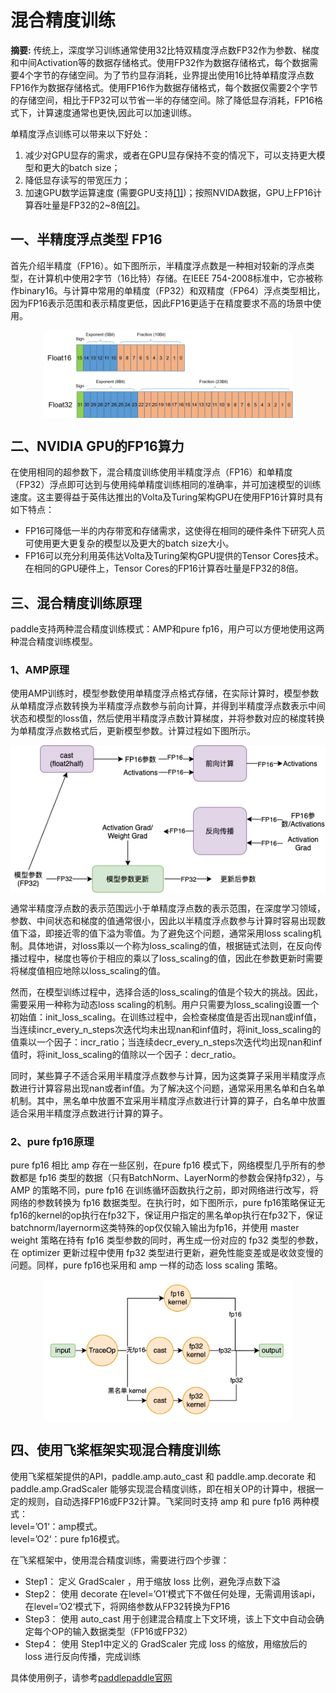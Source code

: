 # 混合精度训练
**摘要:** 传统上，深度学习训练通常使用32比特双精度浮点数FP32作为参数、梯度和中间Activation等的数据存储格式。使用FP32作为数据存储格式，每个数据需要4个字节的存储空间。为了节约显存消耗，业界提出使用16比特单精度浮点数FP16作为数据存储格式。使用FP16作为数据存储格式，每个数据仅需要2个字节的存储空间，相比于FP32可以节省一半的存储空间。除了降低显存消耗，FP16格式下，计算速度通常也更快,因此可以加速训练。  
  
单精度浮点训练可以带来以下好处：  
1. 减少对GPU显存的需求，或者在GPU显存保持不变的情况下，可以支持更大模型和更大的batch size；
2. 降低显存读写的带宽压力；
3. 加速GPU数学运算速度 (需要GPU支持[[1]](https://docs.nvidia.com/deeplearning/performance/mixed-precision-training/index.html#tensorop))；按照NVIDA数据，GPU上FP16计算吞吐量是FP32的2~8倍[[2]](https://arxiv.org/abs/1710.03740)。  

## 一、半精度浮点类型 FP16
首先介绍半精度（FP16）。如下图所示，半精度浮点数是一种相对较新的浮点类型，在计算机中使用2字节（16比特）存储。在IEEE 754-2008标准中，它亦被称作binary16。与计算中常用的单精度（FP32）和双精度（FP64）浮点类型相比，因为FP16表示范围和表示精度更低，因此FP16更适于在精度要求不高的场景中使用。  
<div  align="center">  
<img src="./imgs/half_precision.png" width = "400"  align=center />  
</div>

  
## 二、NVIDIA GPU的FP16算力
在使用相同的超参数下，混合精度训练使用半精度浮点（FP16）和单精度（FP32）浮点即可达到与使用纯单精度训练相同的准确率，并可加速模型的训练速度。这主要得益于英伟达推出的Volta及Turing架构GPU在使用FP16计算时具有如下特点：  
- FP16可降低一半的内存带宽和存储需求，这使得在相同的硬件条件下研究人员可使用更大更复杂的模型以及更大的batch size大小。
- FP16可以充分利用英伟达Volta及Turing架构GPU提供的Tensor Cores技术。在相同的GPU硬件上，Tensor Cores的FP16计算吞吐量是FP32的8倍。  
  
## 三、混合精度训练原理
paddle支持两种混合精度训练模式：AMP和pure fp16，用户可以方便地使用这两种混合精度训练模型。  
  
### 1、AMP原理
使用AMP训练时，模型参数使用单精度浮点格式存储，在实际计算时，模型参数从单精度浮点数转换为半精度浮点数参与前向计算，并得到半精度浮点数表示中间状态和模型的loss值，然后使用半精度浮点数计算梯度，并将参数对应的梯度转换为单精度浮点数格式后，更新模型参数。计算过程如下图所示。  
<div  align="center">  
<img src="./imgs/amp_arch.png" width = "600"  align=center />  
</div>  
  
通常半精度浮点数的表示范围远小于单精度浮点数的表示范围，在深度学习领域，参数、中间状态和梯度的值通常很小，因此以半精度浮点数参与计算时容易出现数值下溢，即接近零的值下溢为零值。为了避免这个问题，通常采用loss scaling机制。具体地讲，对loss乘以一个称为loss_scaling的值，根据链式法则，在反向传播过程中，梯度也等价于相应的乘以了loss_scaling的值，因此在参数更新时需要将梯度值相应地除以loss_scaling的值。
  
然而，在模型训练过程中，选择合适的loss_scaling的值是个较大的挑战。因此，需要采用一种称为动态loss scaling的机制。用户只需要为loss_scaling设置一个初始值：init_loss_scaling。在训练过程中，会检查梯度值是否出现nan或inf值，当连续incr_every_n_steps次迭代均未出现nan和inf值时，将init_loss_scaling的值乘以一个因子：incr_ratio；当连续decr_every_n_steps次迭代均出现nan和inf值时，将init_loss_scaling的值除以一个因子：decr_ratio。  
  
同时，某些算子不适合采用半精度浮点数参与计算，因为这类算子采用半精度浮点数进行计算容易出现nan或者inf值。为了解决这个问题，通常采用黑名单和白名单机制。其中，黑名单中放置不宜采用半精度浮点数进行计算的算子，白名单中放置适合采用半精度浮点数进行计算的算子。  

### 2、pure fp16原理

pure fp16 相比 amp 存在一些区别，在pure fp16 模式下，网络模型几乎所有的参数都是 fp16 类型的数据（只有BatchNorm、LayerNorm的参数会保持fp32），与 AMP 的策略不同，pure fp16 在训练循环函数执行之前，即对网络进行改写，将网络的参数转换为 fp16 数据类型。在执行时，如下图所示，pure fp16策略保证无fp16的kernel的op执行在fp32下，保证用户指定的黑名单op执行在fp32下，保证batchnorm/layernorm这类特殊的op仅仅输入输出为fp16，并使用 master weight 策略在持有 fp16 类型参数的同时，再生成一份对应的 fp32 类型的参数，在 optimizer 更新过程中使用 fp32 类型进行更新，避免性能变差或是收敛变慢的问题。同样，pure fp16也采用和 amp 一样的动态 loss scaling 策略。  
<div  align="center">  
<img src="./imgs/pure_fp16.png" width = "400"  align=center />  
</div>

## 四、使用飞桨框架实现混合精度训练
使用飞桨框架提供的API，paddle.amp.auto_cast 和 paddle.amp.decorate 和 paddle.amp.GradScaler 能够实现混合精度训练，即在相关OP的计算中，根据一定的规则，自动选择FP16或FP32计算。飞桨同时支持 amp 和 pure fp16 两种模式：  
level=’O1‘：amp模式。  
level=’O2‘：pure fp16模式。  
  
在飞桨框架中，使用混合精度训练，需要进行四个步骤：  
- Step1： 定义 GradScaler ，用于缩放 loss 比例，避免浮点数下溢
- Step2： 使用 decorate 在level=’O1‘模式下不做任何处理，无需调用该api，在level=’O2‘模式下，将网络参数从FP32转换为FP16
- Step3： 使用 auto_cast 用于创建混合精度上下文环境，该上下文中自动会确定每个OP的输入数据类型（FP16或FP32）
- Step4： 使用 Step1中定义的 GradScaler 完成 loss 的缩放，用缩放后的 loss 进行反向传播，完成训练  
  
具体使用例子，请参考[paddlepaddle官网](https://www.paddlepaddle.org.cn/documentation/docs/zh/guides/01_paddle2.0_introduction/basic_concept/amp_cn.html)


